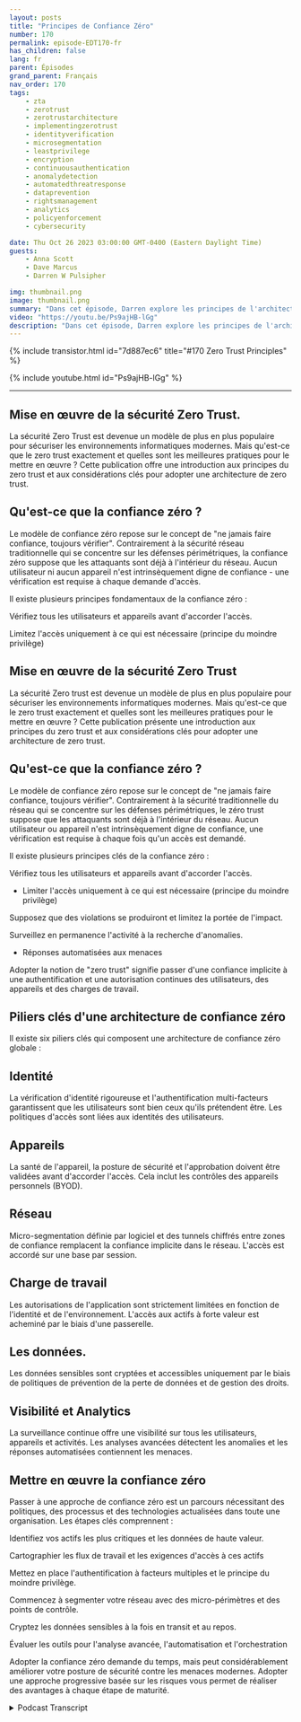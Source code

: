 ```yaml
---
layout: posts
title: "Principes de Confiance Zéro"
number: 170
permalink: episode-EDT170-fr
has_children: false
lang: fr
parent: Épisodes
grand_parent: Français
nav_order: 170
tags:
    - zta
    - zerotrust
    - zerotrustarchitecture
    - implementingzerotrust
    - identityverification
    - microsegmentation
    - leastprivilege
    - encryption
    - continuousauthentication
    - anomalydetection
    - automatedthreatresponse
    - dataprevention
    - rightsmanagement
    - analytics
    - policyenforcement
    - cybersecurity

date: Thu Oct 26 2023 03:00:00 GMT-0400 (Eastern Daylight Time)
guests:
    - Anna Scott
    - Dave Marcus
    - Darren W Pulsipher

img: thumbnail.png
image: thumbnail.png
summary: "Dans cet épisode, Darren explore les principes de l'architecture Zero Trust avec l'invité spécial David Marcus, Senior Security Architect, et l'invitée récurrente Dr. Anna Scott."
video: "https://youtu.be/Ps9ajHB-lGg"
description: "Dans cet épisode, Darren explore les principes de l'architecture Zero Trust avec l'invité spécial David Marcus, Senior Security Architect, et l'invitée récurrente Dr. Anna Scott."
---
```


<div>
{% include transistor.html id="7d887ec6" title="#170 Zero Trust Principles" %}

{% include youtube.html id="Ps9ajHB-lGg" %}
</div>

---

## Mise en œuvre de la sécurité Zero Trust.

La sécurité Zero Trust est devenue un modèle de plus en plus populaire pour sécuriser les environnements informatiques modernes. Mais qu'est-ce que le zero trust exactement et quelles sont les meilleures pratiques pour le mettre en œuvre ? Cette publication offre une introduction aux principes du zero trust et aux considérations clés pour adopter une architecture de zero trust.

## Qu'est-ce que la confiance zéro ?

Le modèle de confiance zéro repose sur le concept de "ne jamais faire confiance, toujours vérifier". Contrairement à la sécurité réseau traditionnelle qui se concentre sur les défenses périmétriques, la confiance zéro suppose que les attaquants sont déjà à l'intérieur du réseau. Aucun utilisateur ni aucun appareil n'est intrinsèquement digne de confiance - une vérification est requise à chaque demande d'accès.

Il existe plusieurs principes fondamentaux de la confiance zéro :

Vérifiez tous les utilisateurs et appareils avant d'accorder l'accès.

Limitez l'accès uniquement à ce qui est nécessaire (principe du moindre privilège)

## Mise en œuvre de la sécurité Zero Trust

La sécurité Zero trust est devenue un modèle de plus en plus populaire pour sécuriser les environnements informatiques modernes. Mais qu'est-ce que le zero trust exactement et quelles sont les meilleures pratiques pour le mettre en œuvre ? Cette publication présente une introduction aux principes du zero trust et aux considérations clés pour adopter une architecture de zero trust.

## Qu'est-ce que la confiance zéro ?

Le modèle de confiance zéro repose sur le concept de "ne jamais faire confiance, toujours vérifier". Contrairement à la sécurité traditionnelle du réseau qui se concentre sur les défenses périmétriques, le zéro trust suppose que les attaquants sont déjà à l'intérieur du réseau. Aucun utilisateur ou appareil n'est intrinsèquement digne de confiance, une vérification est requise à chaque fois qu'un accès est demandé.

Il existe plusieurs principes clés de la confiance zéro :

Vérifiez tous les utilisateurs et appareils avant d'accorder l'accès.

* Limiter l'accès uniquement à ce qui est nécessaire (principe du moindre privilège)

Supposez que des violations se produiront et limitez la portée de l'impact.

Surveillez en permanence l'activité à la recherche d'anomalies.

* Réponses automatisées aux menaces

Adopter la notion de "zero trust" signifie passer d'une confiance implicite à une authentification et une autorisation continues des utilisateurs, des appareils et des charges de travail.

## Piliers clés d'une architecture de confiance zéro

Il existe six piliers clés qui composent une architecture de confiance zéro globale :

## Identité

La vérification d'identité rigoureuse et l'authentification multi-facteurs garantissent que les utilisateurs sont bien ceux qu'ils prétendent être. Les politiques d'accès sont liées aux identités des utilisateurs.

## Appareils

La santé de l'appareil, la posture de sécurité et l'approbation doivent être validées avant d'accorder l'accès. Cela inclut les contrôles des appareils personnels (BYOD).

## Réseau

Micro-segmentation définie par logiciel et des tunnels chiffrés entre zones de confiance remplacent la confiance implicite dans le réseau. L'accès est accordé sur une base par session.

## Charge de travail

Les autorisations de l'application sont strictement limitées en fonction de l'identité et de l'environnement. L'accès aux actifs à forte valeur est acheminé par le biais d'une passerelle.

## Les données.

Les données sensibles sont cryptées et accessibles uniquement par le biais de politiques de prévention de la perte de données et de gestion des droits.

## Visibilité et Analytics

La surveillance continue offre une visibilité sur tous les utilisateurs, appareils et activités. Les analyses avancées détectent les anomalies et les réponses automatisées contiennent les menaces.

## Mettre en œuvre la confiance zéro

Passer à une approche de confiance zéro est un parcours nécessitant des politiques, des processus et des technologies actualisées dans toute une organisation. Les étapes clés comprennent :

Identifiez vos actifs les plus critiques et les données de haute valeur.

Cartographier les flux de travail et les exigences d'accès à ces actifs

Mettez en place l'authentification à facteurs multiples et le principe du moindre privilège.

Commencez à segmenter votre réseau avec des micro-périmètres et des points de contrôle.

Cryptez les données sensibles à la fois en transit et au repos.

Évaluer les outils pour l'analyse avancée, l'automatisation et l'orchestration

Adopter la confiance zéro demande du temps, mais peut considérablement améliorer votre posture de sécurité contre les menaces modernes. Adopter une approche progressive basée sur les risques vous permet de réaliser des avantages à chaque étape de maturité.



<details>
<summary> Podcast Transcript </summary>

<p></p>

</details>
